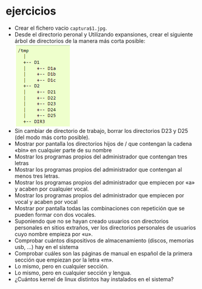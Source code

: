 # ejercicios
- Crear el fichero vacio ``captura$1.jpg``.
- Desde el directorio peronal y Utilizando expansiones, crear el siguiente árbol
    de directorios de la manera más corta posible:
![ej2](./images-ej-avanzado-bash/ej2.jpg "ej2")
- Sin cambiar de directorio de trabajo, borrar los directorios D23 y D25 
    (del modo más corto posible).
- Mostrar por pantalla los directorios hijos de / que contengan la cadena 
    «bin» en cualquier parte de su nombre
- Mostrar los programas propios del administrador que contengan tres letras
- Mostrar los programas propios del administrador que contengan al menos tres 
    letras.
- Mostrar los programas propios del administrador que empiecen por «a» y 
    acaben por cualquier vocal.
- Mostrar los programas propios del administrador que empiecen por vocal y 
    acaben por vocal
- Mostrar por pantalla todas las combinaciones con repetición que se pueden 
    formar con dos vocales.
- Suponiendo que no se hayan creado usuarios con directorios personales en 
    sitios extraños, ver los directorios personales de usuarios cuyo nombre 
    empieza por «u».
- Comprobar cuántos dispositivos de almacenamiento (discos, memorias usb, …) 
    hay en el sistema
- Comprobar cuáles son las páginas de manual en español de la primera sección
    que empiezan por la letra «m».
- Lo mismo, pero en cualquier sección.
- Lo mismo, pero en cualquier sección y lengua.
- ¿Cuántos kernel de linux distintos hay instalados en el sistema?